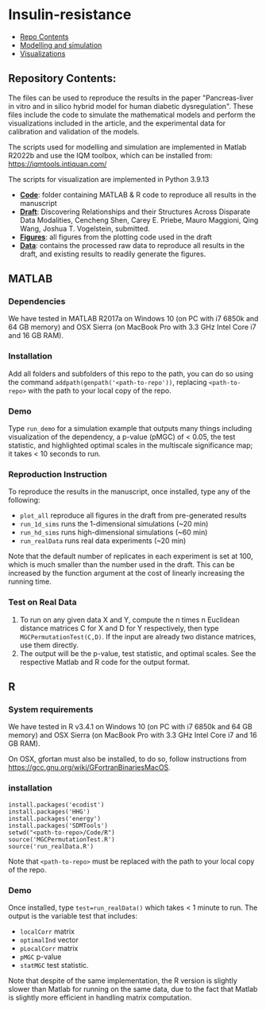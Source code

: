 # Insulin-resistance

- [Repo Contents](#repo-contents)
- [Modelling and simulation](#modelling)
- [Visualizations](#visualizations)

## Repository Contents:

The files can be used to reproduce the results in the paper "Pancreas-liver in vitro and in silico hybrid model for human diabetic dysregulation". These files include the code to simulate the mathematical models and perform the visualizations included in the article, and the experimental data for calibration and validation of the models.

The scripts used for modelling and simulation are implemented in Matlab R2022b and use the IQM toolbox, which can be installed from: https://iqmtools.intiquan.com/

The scripts for visualization are implemented in Python 3.9.13

- [**Code**](https://github.com/neurodata-papers/MGC/tree/master/Code): folder containing MATLAB & R code to reproduce all results in the manuscript
- [**Draft**](https://github.com/neurodata-papers/MGC/tree/master/Draft): Discovering Relationships and their Structures Across Disparate Data Modalities,
Cencheng Shen, Carey E. Priebe, Mauro Maggioni, Qing Wang, Joshua T. Vogelstein,
submitted.
- [**Figures**](https://github.com/neurodata-papers/MGC/tree/master/Figures):  all figures from the plotting code used in the draft
- [**Data**](https://github.com/neurodata-papers/MGC/tree/master/Data):  contains the processed raw data to reproduce all results in the draft, and existing results to readily generate the figures.





## MATLAB

### Dependencies

We have tested in MATLAB R2017a on Windows 10 (on PC with i7 6850k and 64 GB memory) and  OSX Sierra (on MacBook Pro with 3.3 GHz Intel Core i7 and 16 GB RAM).

### Installation
Add all folders and subfolders of this repo to the path, you can do so using the command `addpath(genpath('<path-to-repo'))`, replacing `<path-to-repo>` with the path to your local copy of the repo.

### Demo
Type  `run_demo`
for a simulation example that outputs many things including visualization of the dependency, a p-value (pMGC) of < 0.05, the test statistic, and highlighted optimal scales in the multiscale significance map; it takes < 10 seconds to run.

### Reproduction Instruction

To reproduce the results in the manuscript, once installed, type any of the following:

- `plot_all` reproduce all figures in the draft from pre-generated results
- `run_1d_sims` runs the 1-dimensional simulations (~20 min)
- `run_hd_sims` runs high-dimensional simulations (~60 min)
- `run_realData` runs real data experiments (~20 min)


Note that the default number of replicates in each experiment is set at 100, which is much smaller than the number used in the draft. This can be increased by the function argument at the cost of linearly increasing the running time.

### Test on Real Data
1. To run on any given data X and Y, compute the n times n Euclidean distance matrices C for X and D for Y respectively, then type `MGCPermutationTest(C,D)`. If the input are already two distance matrices, use them directly.
2. The output will be the p-value, test statistic, and optimal scales. See the respective Matlab and R code for the output format.


## R

### System requirements


We have tested in R v3.4.1 on Windows 10 (on PC with i7 6850k and 64 GB memory) and  OSX Sierra (on MacBook Pro with 3.3 GHz Intel Core i7 and 16 GB RAM).

On OSX, gfortan must also be installed, to do so, follow instructions from https://gcc.gnu.org/wiki/GFortranBinariesMacOS.


### installation

```
install.packages('ecodist')
install.packages('HHG')
install.packages('energy')
install.packages('SDMTools')
setwd("<path-to-repo>/Code/R")
source('MGCPermutationTest.R')
source('run_realData.R')
```

Note that `<path-to-repo>` must be replaced with the path to your local copy of the repo.



### Demo

Once installed, type `test=run_realData()` which takes < 1 minute to run.  The output is the variable test that includes:
- `localCorr` matrix
- `optimalInd` vector
- `pLocalCorr` matrix
- `pMGC` p-value
- `statMGC` test statistic.

Note that despite of the same implementation, the R version is slightly slower than Matlab for running on the same data, due to the fact that Matlab is slightly more efficient in handling matrix computation.